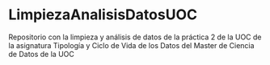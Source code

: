 # LimpiezaAnalisisDatosUOC
Repositorio con la limpieza y análisis de datos de la práctica 2 de la UOC de la asignatura Tipología y Ciclo de Vida de los Datos del Master de Ciencia de Datos de la UOC

